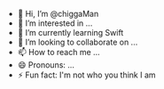 - 👋 Hi, I’m @chiggaMan
- 👀 I’m interested in ...
- 🌱 I’m currently learning Swift
- 💞️ I’m looking to collaborate on ...
- 📫 How to reach me ...
- 😄 Pronouns: ...
- ⚡ Fun fact: I'm not who you think I am

<!---
chiggaMan/chiggaMan is a ✨ special ✨ repository because its `README.md` (this file) appears on your GitHub profile.
You can click the Preview link to take a look at your changes.
--->
